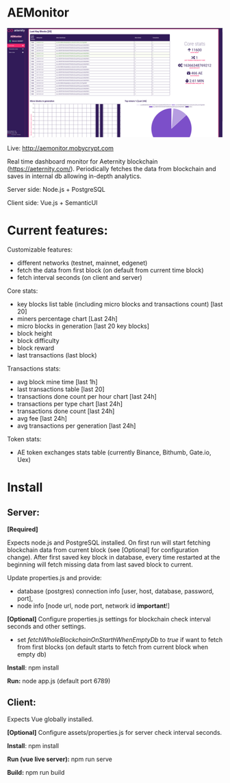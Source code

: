 # AEMonitor
![Alt text](screenshot.png?raw=true "Screenshot")

Live: http://aemonitor.mobycrypt.com

Real time dashboard monitor for Aeternity blockchain (https://aeternity.com/).
Periodically fetches the data from blockchain and saves in internal db allowing in-depth analytics.

Server side: Node.js + PostgreSQL

Client side: Vue.js + SemanticUI

# Current features:

Customizable features:
- different networks (testnet, mainnet, edgenet)
- fetch the data from first block (on default from current time block)
- fetch interval seconds (on client and server)

Core stats:
- key blocks list table (including micro blocks and transactions count) [last 20]
- miners percentage chart [Last 24h]
- micro blocks in generation [last 20 key blocks]
- block height
- block difficulty
- block reward
- last transactions (last block)

Transactions stats: 
- avg block mine time [last 1h]
- last transactions table [last 20]
- transactions done count per hour chart [last 24h]
- transactions per type chart [last 24h]
- transactions done count [last 24h]
- avg fee [last 24h]
- avg transactions per generation [last 24h]

Token stats:
- AE token exchanges stats table (currently Binance, Bithumb, Gate.io, Uex)

# Install

## Server:

**[Required]**

Expects node.js and PostgreSQL installed.
On first run will start fetching blockchain data from current block (see [Optional] for configuration change).
After first saved key block in database, every time restarted at the beginning will fetch missing data from last saved block to current.

Update properties.js and provide:
- database (postgres) connection info [user, host, database, password, port],
- node info [node url, node port, network id **important**!]

**[Optional]**
Configure properties.js settings for blockchain check interval seconds and other settings.
- set *fetchWholeBlockchainOnStarthWhenEmptyDb* to *true* if want to fetch from first blocks (on default starts to fetch from current block when empty db)

**Install**: npm install

**Run:** node app.js (default port 6789)

## Client:
Expects Vue globally installed.

**[Optional]**
Configure assets/properties.js for server check interval seconds.

**Install**: npm install

**Run (vue live server):** npm run serve

**Build:** npm run build

